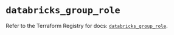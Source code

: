 # `databricks_group_role`

Refer to the Terraform Registry for docs: [`databricks_group_role`](https://registry.terraform.io/providers/databricks/databricks/1.54.0/docs/resources/group_role).
